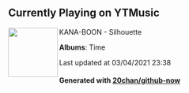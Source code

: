 ## Currently Playing on YTMusic

[<img align="left" width="100" src="https://lh3.googleusercontent.com/fidizaRk8eUqccr3FrcptbFQbOsi4m57TgNZ_1mam-_YNdQvEkmvZyaPKWTYYdZ7DjkKCx0byxmcw7Vd">](https://music.youtube.com/watch?v=WqXzeB2KyKQ)

KANA-BOON - Silhouette

**Albums**: Time

Last updated at 03/04/2021 23:38

#### Generated with [20chan/github-now](https://github.com/20chan/github-now)


<!--
**20chan/20chan** is a ✨ _special_ ✨ repository because its `README.md` (this file) appears on your GitHub profile.

Here are some ideas to get you started:

- 🔭 I’m currently working on ...
- 🌱 I’m currently learning ...
- 👯 I’m looking to collaborate on ...
- 🤔 I’m looking for help with ...
- 💬 Ask me about ...
- 📫 How to reach me: ...
- 😄 Pronouns: ...
- ⚡ Fun fact: ...
-->
